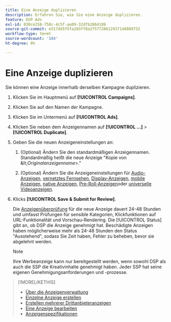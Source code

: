 ```yaml
---
title: Eine Anzeige duplizieren
description: Erfahren Sie, wie Sie eine Anzeige duplizieren.
feature: DSP Ads
exl-id: 030ce258-750c-4c5f-ae89-32dfb2864189
source-git-commit: e517dd5f5fa283ff8a2f57728612937148889732
workflow-type: tm+mt
source-wordcount: '184'
ht-degree: 0%

---
```


# Eine Anzeige duplizieren

Sie können eine Anzeige innerhalb derselben Kampagne duplizieren.

1. Klicken Sie im Hauptmenü auf **[!UICONTROL Campaigns]**.

1. Klicken Sie auf den Namen der Kampagne.

1. Klicken Sie im Untermenü auf **[!UICONTROL Ads]**.

1. Klicken Sie neben dem Anzeigennamen auf  **[!UICONTROL ...]** > **[!UICONTROL Duplicate]**.

1. Geben Sie die neuen Anzeigeneinstellungen an:

   1. (Optional) Ändern Sie den standardmäßigen Anzeigennamen. Standardmäßig heißt die neue Anzeige &quot;Kopie von \&lt;*Originalanzeigenname*\>.&quot;

   1. (Optional) Ändern Sie die Anzeigeneinstellungen für [Audio-Anzeigen](ad-settings-audio.md), [vernetztes Fernsehen](ad-settings-connected-tv.md), [Display-Anzeigen](ad-settings-display.md), [mobile Anzeigen](ad-settings-mobile.md), [native Anzeigen](ad-settings-native.md), [Pre-Roll-Anzeigen](ad-settings-pre-roll.md)oder [universelle Videoanzeigen](ad-settings-universal-video.md).

1. Klicks **[!UICONTROL Save & Submit for Review]**.

   Die [Anzeigenüberprüfung](ad-about.md) für die neue Anzeige dauert 24-48 Stunden und umfasst Prüfungen für sensible Kategorien, Klickfunktionen auf URL-Funktionalität und Vorschau-Rendering. Die [!UICONTROL Status] gibt an, ob DSP die Anzeige genehmigt hat. Beschädigte Anzeigen haben möglicherweise mehr als 24-48 Stunden den Status &quot;Ausstehend&quot;, sodass Sie Zeit haben, Fehler zu beheben, bevor sie abgelehnt werden.

   >[!NOTE]
   >
   >Ihre Werbeanzeige kann nur bereitgestellt werden, wenn sowohl DSP als auch die SSP die Kreativinhalte genehmigt haben. Jeder SSP hat seine eigenen Genehmigungsanforderungen und -prozesse.

>[!MORELIKETHIS]
>
>* [Über die Anzeigenverwaltung](ad-about.md)
>* [Einzelne Anzeige erstellen](ad-create.md)
>* [Erstellen mehrerer Drittanbieteranzeigen](ad-create-multiple.md)
>* [Eine Anzeige bearbeiten](ad-edit.md)
>* [Anzeigenspezifikationen](ad-specs.md)
